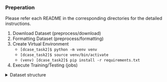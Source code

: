 ### Preperation

Please refer each README in the corresponding directories for the detailed instructions.

1. Download Dataset (preprocess/download)
2. Formatting Dataset (preprocess/formatting)
3. Create Virtual Environment
    - `[dcase_task2]$ python -m venv venv`
    - `[dcase_task2]$ source venv/bin/activate`
    - `(venv) [dcase_task2]$ pip install -r requirements.txt`
4. Execute Training/Testing (jobs)


<details>
<summary>Dataset structure</summary>

```bash
<data_dir>
├── original
│   ├── dcase2021
│   ├── dcase2022
│   └── ...
└── formatted
    ├── dcase2021
    ├── dcase2022
    └── ...
```
<!-- ```bash
<data_dir>
├── dcase2020 # TODO: check the directory structure
├── dcase2021 # TODO: check the directory structure
├── dcase2022 # TODO: check the directory structure
├── dcase2023
│   ├── all # Created by `preprocess/dataset/dcase2023.sh`
│   │   └── raw
│   │       ├── ToyCar
│   │       │   ├── train
│   │       │   └── test
│   │       └── ToyCircuit
│   ├── dev_data  # Original structure
│   └── eval_data # Original structure
│       
│
└── dcase2024 # TODO: check the directory structure
``` -->
</details>
